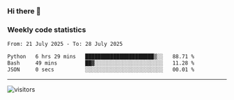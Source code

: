 <!--
 * @Author: GUO Huimin
 * @Date: 1970-01-01 08:00:00
 * @LastEditors: GUO Huimin
 * @LastEditTime: 2021-01-01 22:14:50
 * @FilePath: /drafts/home/ghm/xps-860EVO/Github/linkghm/README.md
--> 
### Hi there 👋

<!-- ### Who am I : -->


<!-- * Student

* Profession: Biomedical Engineering

* Areas of interest: Computer Vision, Medical Image Processing, Deep Learning -->

<!-- ### Languages and tools :
<img height="20" src="https://raw.githubusercontent.com/linkghm/linkghm/master/src/python.svg">  <img height="20" src="https://raw.githubusercontent.com/linkghm/linkghm/master/src/pytorch.svg">  <img height="20" src="https://raw.githubusercontent.com/linkghm/linkghm/master/src/docker.svg">  <img height="20" src="https://raw.githubusercontent.com/linkghm/linkghm/master/src/git.svg">  <img height="20" src="https://raw.githubusercontent.com/linkghm/linkghm/master/src/vim.svg">  <img height="20" src="https://raw.githubusercontent.com/linkghm/linkghm/master/src/vscode.svg">  <img height="20" src="https://raw.githubusercontent.com/linkghm/linkghm/master/src/jetbrains.svg"> -->

<!-- ### How to reach me :
[<img src="https://raw.githubusercontent.com/linkghm/linkghm/master/src/mail.svg" alt="mail logo" width="24">](mailto:linkghm@outlook.com) -->

<!-- [<img src="https://raw.githubusercontent.com/linkghm/linkghm/master/src/blog.svg" alt="blog logo" width="24">](http://linkghm.top) -->

<!-- <a href="#">
  <img align="center" src="https://github-readme-stats.anuraghazra1.vercel.app/api/top-langs/?username=linkghm&theme=default&hide_langs_below=1" />
</a>
<a href="#">
  <img align="center" src="https://github-readme-stats.vercel.app/api?username=linkghm&show_icons=true&theme=default&line_height=20" />
</a> -->

### Weekly code statistics
<!--START_SECTION:waka-->

```txt
From: 21 July 2025 - To: 28 July 2025

Python   6 hrs 29 mins   ██████████████████████▒░░   88.71 %
Bash     49 mins         ██▓░░░░░░░░░░░░░░░░░░░░░░   11.28 %
JSON     0 secs          ░░░░░░░░░░░░░░░░░░░░░░░░░   00.01 %
```

<!--END_SECTION:waka-->

---
 ![visitors](https://visitor-badge.laobi.icu/badge?page_id=linkghm.linkghm)
<!--
**linkghm/linkghm** is a ✨ _special_ ✨ repository because its `README.md` (this file) appears on your GitHub profile.

Here are some ideas to get you started:

- 🔭 I’m currently working on ...
- 🌱 I’m currently learning ...
- 👯 I’m looking to collaborate on ...
- 🤔 I’m looking for help with ...
- 💬 Ask me about ...
- 📫 How to reach me: ...
- 😄 Pronouns: ...
- ⚡ Fun fact: ...
#### 🏊‍♂️ <a href="https://gist.github.com/linkghm/5256bd92a56ac5031a51d147f3e683b3" target="_blank">Weekly Development Breakdown</a>
-->

